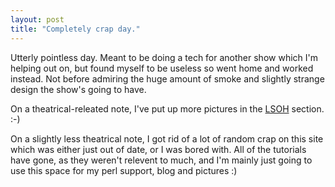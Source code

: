 ```yaml
---
layout: post
title: "Completely crap day."
---
```

Utterly pointless day. Meant to be doing a tech for another show which I'm
helping out on, but found myself to be useless so went home and worked
instead. Not before admiring the huge amount of smoke and slightly strange
design the show's going to have.

On a theatrical-releated note, I've put up more pictures in the [LSOH][1]
section. :-)

On a slightly less theatrical note, I got rid of a lot of random crap on this
site which was either just out of date, or I was bored with. All of the
tutorials have gone, as they weren't relevent to much, and I'm mainly just
going to use this space for my perl support, blog and pictures :)

   [1]: http://photos.growse.com/#category/2004-02-little-shop-of-horrors

